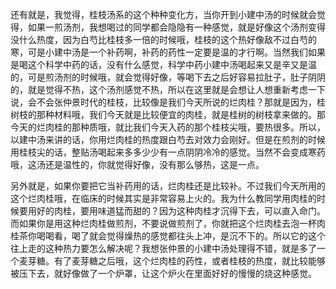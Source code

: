 还有就是，我觉得，桂枝汤系的这个种种变化方，当你开到小建中汤的时候就会觉得，如果一煎汤剂，我想喝过的同学都会隐隐有一种感觉，就是好像这个汤剂变得没什么热度，因为白芍比桂枝多一倍的时候哦，桂枝的这个热好像敌不过白芍的寒，可是小建中汤是一个补药啊，补药的药性一定要是温的才行啊。当然我们如果是喝这个科学中药的话，没有什么感觉，科学中药小建中汤喝起来又是辛又是温的，可是煎汤剂的时候哦，就会觉得好像，等喝下去之后好容易拉肚子，肚子阴阴的，就是觉得不热，这个汤剂感觉不热，所以在这里就是会想让人想重新考虑一下说，会不会张仲景时代的桂枝，比较像是我们今天所说的烂肉桂？那就是因为，桂树枝的那种材料哦，我们今天就是比较便宜的肉桂，就是桂树的树枝拿来做的。那今天的烂肉桂的那种质哦，就比我们今天入药的那个桂枝尖哦，要热很多。所以，以建中汤来讲的话，你用烂肉桂的热度跟白芍去对效力会刚好。但是在煎剂的时候用桂枝尖的话，整贴汤喝起来多多少少有一点阴阴冷冷的感觉。当然不会变成寒药哦，这汤还是温性的，你就觉得好像，没有那么够热，这是一点。

另外就是，如果你要把它当补药用的话，烂肉桂还是比较补。不过我们今天所用的这个烂肉桂哦，在临床的时候其实是非常容易上火的。我为什么教同学用肉桂的时候要用好的肉桂，要用味道猛而甜的？因为这种肉桂才沉得下去，可以直入命门。而如果你是用这种烂肉桂做煎剂，不要说做煎剂了，你就把这个烂肉桂去泡一杯肉桂茶你喝喝看，喝了就会觉得燥热的感觉都往头上冲，是沉不下的。所以它的这个往上走的这种热力要怎么解决呢？我想张仲景的小建中汤处理得不错，就是多了一个麦芽糖。有了麦芽糖之后哦，这个烂肉桂的药性，或者桂枝的热度，就比较能够被压下去，就好像做了一个炉罩，让这个炉火在里面好好的慢慢的烧这种感觉。
